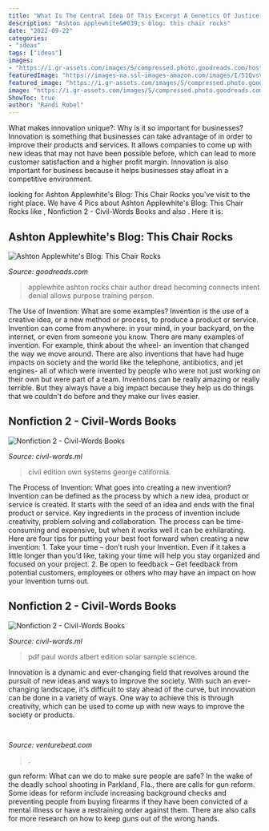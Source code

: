 ```yaml
---
title: "What Is The Central Idea Of This Excerpt A Genetics Of Justice ~ Applewhite Ashton Rocks Chair Author Dread Becoming Connects Intent Denial Allows Purpose Training Person"
description: "Ashton applewhite&#039;s blog: this chair rocks"
date: "2022-09-22"
categories:
- "ideas"
tags: ["ideas"]
images:
- "https://i.gr-assets.com/images/S/compressed.photo.goodreads.com/hostedimages/1592738993i/29681933._SX540_.jpg"
featuredImage: "https://images-na.ssl-images-amazon.com/images/I/51QvsV-CgCL._SX379_BO1,204,203,200_.jpg"
featured_image: "https://i.gr-assets.com/images/S/compressed.photo.goodreads.com/hostedimages/1592738993i/29681933._SX540_.jpg"
image: "https://i.gr-assets.com/images/S/compressed.photo.goodreads.com/hostedimages/1592738993i/29681933._SX540_.jpg"
ShowToc: true
author: "Randi Robel"
---
```



What makes innovation unique?: Why is it so important for businesses?
Innovation is something that businesses can take advantage of in order to improve their products and services. It allows companies to come up with new ideas that may not have been possible before, which can lead to more customer satisfaction and a higher profit margin. Innovation is also important for business because it helps businesses stay afloat in a competitive environment.

	

		
looking for Ashton Applewhite&#039;s Blog: This Chair Rocks you've visit to the right place. We have 4 Pics about Ashton Applewhite&#039;s Blog: This Chair Rocks like , Nonfiction 2 - Civil-Words Books and also . Here it is:
		
    
## Ashton Applewhite&#039;s Blog: This Chair Rocks

<img loading=lazy src="https://i.gr-assets.com/images/S/compressed.photo.goodreads.com/hostedimages/1592738993i/29681933._SX540_.jpg" onerror="this.onerror=null;this.src='https://tse1.mm.bing.net/th?id=OIP.y9k04L9rH8Y59JmXrYE4KwHaEc&amp;pid=15.1';" alt="Ashton Applewhite&#039;s Blog: This Chair Rocks">

_Source: goodreads.com_

>applewhite ashton rocks chair author dread becoming connects intent denial allows purpose training person. 

	

The Use of Invention: What are some examples?
Invention is the use of a creative idea, or a new method or process, to produce a product or service. Invention can come from anywhere: in your mind, in your backyard, on the internet, or even from someone you know. 
There are many examples of invention. For example, think about the wheel- an invention that changed the way we move around. There are also inventions that have had huge impacts on society and the world like the telephone, antibiotics, and jet engines- all of which were invented by people who were not just working on their own but were part of a team. 
Inventions can be really amazing or really terrible. But they always have a big impact because they help us do things that we couldn't do before and they make our lives easier.

    
## Nonfiction 2 - Civil-Words Books

<img loading=lazy src="https://images-na.ssl-images-amazon.com/images/I/51QvsV-CgCL._SX379_BO1,204,203,200_.jpg" onerror="this.onerror=null;this.src='https://tse2.mm.bing.net/th?id=OIP.y2LeZza6fl_pwAgXFjYxgQAAAA&amp;pid=15.1';" alt="Nonfiction 2 - Civil-Words Books">

_Source: civil-words.ml_

>civil edition own systems george california. 

	

The Process of Invention: What goes into creating a new invention?
Invention can be defined as the process by which a new idea, product or service is created. It starts with the seed of an idea and ends with the final product or service. Key ingredients in the process of invention include creativity, problem solving and collaboration. The process can be time-consuming and expensive, but when it works well it can be exhilarating. Here are four tips for putting your best foot forward when creating a new invention: 1. Take your time – don’t rush your Invention. Even if it takes a little longer than you’d like, taking your time will help you stay organized and focused on your project. 2. Be open to feedback – Get feedback from potential customers, employees or others who may have an impact on how your Invention turns out. 
    
## Nonfiction 2 - Civil-Words Books

<img loading=lazy src="https://images-na.ssl-images-amazon.com/images/I/41zNB8VbmHL._SX384_BO1,204,203,200_.jpg" onerror="this.onerror=null;this.src='https://tse2.mm.bing.net/th?id=OIP.hpAPxCM-_ISfiN7BSrqHuwAAAA&amp;pid=15.1';" alt="Nonfiction 2 - Civil-Words Books">

_Source: civil-words.ml_

>pdf paul words albert edition solar sample science. 

	

Innovation is a dynamic and ever-changing field that revolves around the pursuit of new ideas and ways to improve the society. With such an ever-changing landscape, it's difficult to stay ahead of the curve, but innovation can be done in a variety of ways. One way to achieve this is through creativity, which can be used to come up with new ways to improve the society or products.

    
## 

<img loading=lazy src="https://venturebeat.com/wp-content/uploads/2020/05/deserted-islands-devops.png?w=800" onerror="this.onerror=null;this.src='https://tse4.mm.bing.net/th?id=OIP.UGt6QPKIHa9PnAKD-gUZaAHaE5&amp;pid=15.1';" alt="">

_Source: venturebeat.com_

>. 

	

gun reform: What can we do to make sure people are safe?
In the wake of the deadly school shooting in Parkland, Fla., there are calls for gun reform. Some ideas for reform include increasing background checks and preventing people from buying firearms if they have been convicted of a mental illness or have a restraining order against them. There are also calls for more research on how to keep guns out of the wrong hands.

